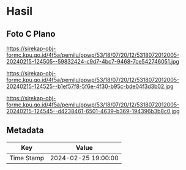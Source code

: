 # Hasil

## Foto C Plano

https://sirekap-obj-formc.kpu.go.id/4f5a/pemilu/ppwp/53/18/07/20/12/5318072012005-20240215-124505--59832424-c9d7-4bc7-9468-7ce542746051.jpg

https://sirekap-obj-formc.kpu.go.id/4f5a/pemilu/ppwp/53/18/07/20/12/5318072012005-20240215-124525--b1ef57f8-5f6e-4f30-b95c-bde04f3d3b02.jpg

https://sirekap-obj-formc.kpu.go.id/4f5a/pemilu/ppwp/53/18/07/20/12/5318072012005-20240215-124545--d4238461-6501-4639-b369-194396b3b8c0.jpg


## Metadata

| Key        | Value               |
| ---------- | ------------------- |
| Time Stamp | 2024-02-25 19:00:00 |



